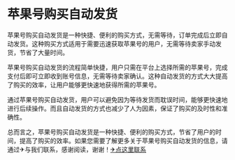 # 苹果号购买自动发货 

苹果号购买自动发货是一种快捷、便利的购买方式，无需等待，订单完成后立即自动发货。这种购买方式适用于需要迅速获取苹果号的用户，无需等待卖家手动发货，节省了大量时间。

苹果号购买自动发货的流程简单快捷，用户只需在平台上选择所需的苹果号，完成支付后即可立即收到账号信息，无需等待卖家确认。这种自动发货的方式大大提高了购买的效率，让用户能够更快速地获得所需的苹果号。

通过苹果号购买自动发货，用户可以避免因为等待发货而耽误时间，能够更快速地进行后续操作。而且自动发货的方式也减少了人为因素，保证了购买的及时性和准确性。

总而言之，苹果号购买自动发货是一种快捷、便利的购买方式，节省了用户的时间，提高了购买的效率。如果您需要了解更多关于苹果号购买自动发货的信息，请通过✈与我们联系，感谢阅读，谢谢！[✈点这里联系](https://abc.k02.cc)